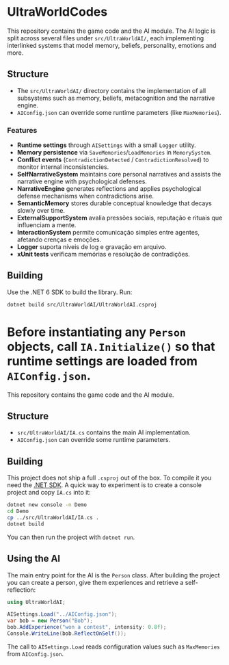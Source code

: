 # UltraWorldCodes

This repository contains the game code and the AI module. The AI logic is
split across several files under `src/UltraWorldAI/`, each implementing
interlinked systems that model memory, beliefs, personality, emotions and more.

## Structure
- The `src/UltraWorldAI/` directory contains the implementation of all
  subsystems such as memory, beliefs, metacognition and the narrative engine.
- `AIConfig.json` can override some runtime parameters (like `MaxMemories`).

### Features

- **Runtime settings** through `AISettings` with a small `Logger` utility.
- **Memory persistence** via `SaveMemories`/`LoadMemories` in `MemorySystem`.
- **Conflict events** (`ContradictionDetected` / `ContradictionResolved`) to
  monitor internal inconsistencies.
- **SelfNarrativeSystem** maintains core personal narratives and assists the narrative engine with psychological defenses.
- **NarrativeEngine** generates reflections and applies psychological defense
  mechanisms when contradictions arise.
- **SemanticMemory** stores durable conceptual knowledge that decays slowly over time.
- **ExternalSupportSystem** avalia pressões sociais, reputação e rituais que influenciam a mente.
- **InteractionSystem** permite comunicação simples entre agentes, afetando crenças e emoções.
- **Logger** suporta níveis de log e gravação em arquivo.
- **xUnit tests** verificam memórias e resolução de contradições.

## Building

Use the .NET 6 SDK to build the library. Run:

```bash
dotnet build src/UltraWorldAI/UltraWorldAI.csproj
```

Before instantiating any `Person` objects, call `IA.Initialize()` so that runtime settings are loaded from `AIConfig.json`.
=======
This repository contains the game code and the AI module.

## Structure
- `src/UltraWorldAI/IA.cs` contains the main AI implementation.
- `AIConfig.json` can override some runtime parameters.

## Building
This project does not ship a full `.csproj` out of the box. To compile it you 
need the [.NET SDK](https://dotnet.microsoft.com/download). A quick way to 
experiment is to create a console project and copy `IA.cs` into it:

```bash
dotnet new console -n Demo
cd Demo
cp ../src/UltraWorldAI/IA.cs .
dotnet build
```

You can then run the project with `dotnet run`.

## Using the AI
The main entry point for the AI is the `Person` class. After building the 
project you can create a person, give them experiences and retrieve a 
self-reflection:

```csharp
using UltraWorldAI;

AISettings.Load("../AIConfig.json");
var bob = new Person("Bob");
bob.AddExperience("won a contest", intensity: 0.8f);
Console.WriteLine(bob.ReflectOnSelf());
```

The call to `AISettings.Load` reads configuration values such as 
`MaxMemories` from `AIConfig.json`.

